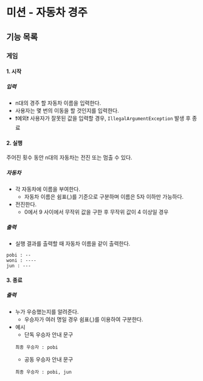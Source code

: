 # 미션 - 자동차 경주

## 기능 목록

### 게임
#### 1. 시작
##### 입력
- n대의 경주 할 자동차 이름을 입력한다. 
- 사용자는 몇 번의 이동을 할 것인지를 입력한다.
- ❗예외❗ 사용자가 잘못된 값을 입력할 경우, `IllegalArgumentException` 발생 후 종료

#### 2. 실행
주어진 횟수 동안 n대의 자동차는 전진 또는 멈출 수 있다.
##### 자동차
- 각 자동차에 이름을 부여한다.
    - 자동차 이름은 쉼표(,)를 기준으로 구분하며 이름은 5자 이하만 가능하다.
- 전진한다.
    - 0에서 9 사이에서 무작위 값을 구한 후 무작위 값이 4 이상일 경우

##### 출력
- 실행 결과를 출력할 때 자동차 이름을 같이 출력한다.
```
pobi : --
woni : ----
jun : ---
```

#### 3. 종료
##### 출력
- 누가 우승했는지를 알려준다.
    - 우승자가 여러 명일 경우 쉼표(,)를 이용하여 구분한다.
- 예시
    - 단독 우승자 안내 문구
    ```
    최종 우승자 : pobi
    ```
    - 공동 우승자 안내 문구
    ```
    최종 우승자 : pobi, jun
    ```